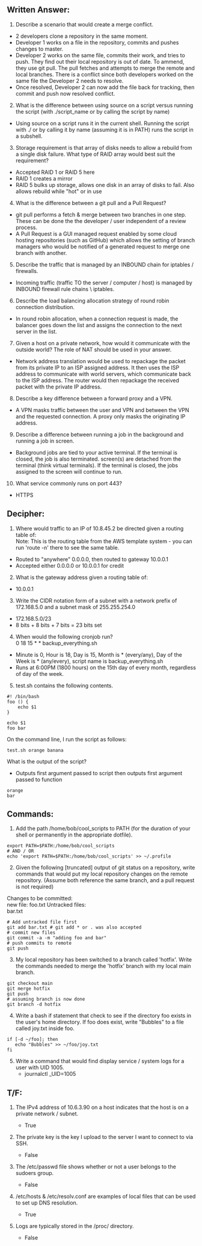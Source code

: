## Written Answer:

1. Describe a scenario that would create a merge conflict.

- 2 developers clone a repository in the same moment.
- Developer 1 works on a file in the repository, commits and pushes changes to master.
- Developer 2 works on the same file, commits their work, and tries to push. They find out their local repository is out of date. To ammend, they use git pull. The pull fetches and attempts to merge the remote and local branches. There is a conflict since both developers worked on the same file the Developer 2 needs to resolve.
- Once resolved, Developer 2 can now add the file back for tracking, then commit and push now resolved conflict.

2. What is the difference between using source on a script versus running the script (with ./script_name or by calling the script by name)

- Using source on a script runs it in the current shell. Running the script with ./ or by calling it by name (assuming it is in PATH) runs the script in a subshell.

3. Storage requirement is that array of disks needs to allow a rebuild from a single disk failure. What type of RAID array would best suit the requirement?

- Accepted RAID 1 or RAID 5 here
- RAID 1 creates a mirror
- RAID 5 bulks up storage, allows one disk in an array of disks to fail. Also allows rebuild while "hot" or in use

4. What is the difference between a git pull and a Pull Request?

- git pull performs a fetch & merge between two branches in one step. These can be done the the developer / user independent of a review process.
- A Pull Request is a GUI managed request enabled by some cloud hosting repositories (such as GitHub) which allows the setting of branch managers who would be notified of a generated request to merge one branch with another.

5. Describe the traffic that is managed by an INBOUND chain for iptables / firewalls.

- Incoming traffic (traffic TO the server / computer / host) is managed by INBOUND firewall rule chains \ iptables.

6. Describe the load balancing allocation strategy of round robin connection distribution.

- In round robin allocation, when a connection request is made, the balancer goes down the list and assigns the connection to the next server in the list.

7. Given a host on a private network, how would it communicate with the outside world? The role of NAT should be used in your answer.

- Network address translation would be used to repackage the packet from its private IP to an ISP assigned address. It then uses the ISP address to communicate with world servers, which communicate back to the ISP address. The router would then repackage the received packet with the private IP address.

8. Describe a key difference between a forward proxy and a VPN.

- A VPN masks traffic between the user and VPN and between the VPN and the requested connection. A proxy only masks the originating IP address.

9. Describe a difference between running a job in the background and running a job in screen.

- Background jobs are tied to your active terminal. If the terminal is closed, the job is also terminated. screen(s) are detached from the terminal (think virtual terminals). If the terminal is closed, the jobs assigned to the screen will continue to run.

10. What service commonly runs on port 443?

- HTTPS

## Decipher:

1. Where would traffic to an IP of 10.8.45.2 be directed given a routing table of:  
   Note: This is the routing table from the AWS template system - you can run 'route -n' there to see the same table.

- Routed to "anywhere" 0.0.0.0, then routed to gateway 10.0.0.1
- Accepted either 0.0.0.0 or 10.0.0.1 for credit

2. What is the gateway address given a routing table of:

- 10.0.0.1

3. Write the CIDR notation form of a subnet with a network prefix of 172.168.5.0 and a subnet mask of 255.255.254.0

- 172.168.5.0/23
- 8 bits + 8 bits + 7 bits = 23 bits set

4. When would the following cronjob run?  
   0 18 15 \* \* backup_everything.sh

- Minute is 0, Hour is 18, Day is 15, Month is \* (every/any), Day of the Week is \* (any/every), script name is backup_everything.sh
- Runs at 6:00PM (1800 hours) on the 15th day of every month, regardless of day of the week.

5. test.sh contains the following contents.

```
#! /bin/bash
foo () {
    echo $1
}

echo $1
foo bar
```

On the command line, I run the script as follows:

```
test.sh orange banana
```

What is the output of the script?

- Outputs first argument passed to script then outputs first argument passed to function

```
orange
bar
```

## Commands:

1. Add the path /home/bob/cool_scripts to PATH (for the duration of your shell or permanently in the appropriate dotfile).

```
export PATH=$PATH:/home/bob/cool_scripts
# AND / OR
echo 'export PATH=$PATH:/home/bob/cool_scripts' >> ~/.profile
```

2. Given the following [truncated] output of git status on a repository, write commands that would put my local repository changes on the remote repository. (Assume both reference the same branch, and a pull request is not required)

Changes to be committed:  
 new file: foo.txt
Untracked files:  
 bar.txt

```
# Add untracked file first
git add bar.txt # git add * or . was also accepted
# commit new files
git commit -a -m "adding foo and bar"
# push commits to remote
git push
```

3. My local repository has been switched to a branch called 'hotfix'. Write the commands needed to merge the 'hotfix' branch with my local main branch.

```
git checkout main
git merge hotfix
git push
# assuming branch is now done
git branch -d hotfix
```

4. Write a bash if statement that check to see if the directory foo exists in the user's home directory. If foo does exist, write "Bubbles" to a file called joy.txt inside foo.

```
if [-d ~/foo]; then
   echo "Bubbles" >> ~/foo/joy.txt
fi
```

5. Write a command that would find display service / system logs for a user with UID 1005.
   - journalctl \_UID=1005

## T/F:

1. The IPv4 address of 10.6.3.90 on a host indicates that the host is on a private network / subnet.

   - True

2. The private key is the key I upload to the server I want to connect to via SSH.

   - False

3. The /etc/passwd file shows whether or not a user belongs to the sudoers group.

   - False

4. /etc/hosts & /etc/resolv.conf are examples of local files that can be used to set up DNS resolution.

   - True

5. Logs are typically stored in the /proc/ directory.

   - False
